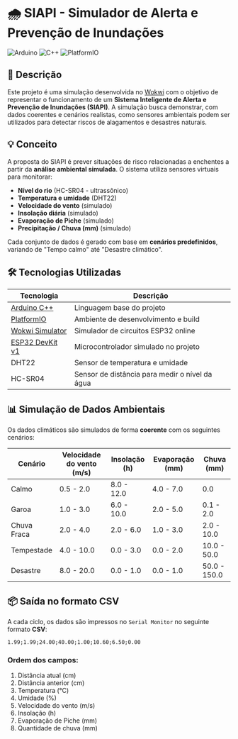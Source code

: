 # 🌧️ SIAPI - Simulador de Alerta e Prevenção de Inundações

![Arduino](https://img.shields.io/badge/arduino-3670A0?style=for-the-badge&logo=arduino&logoColor=ffdd54)
![C++](https://img.shields.io/badge/c++-3670A0?style=for-the-badge&logo=c%2B%2B&logoColor=ffdd54)
![PlatformIO](https://img.shields.io/badge/platformio-3670A0?style=for-the-badge&logo=platformio&logoColor=ffdd54)

## 📘 Descrição

Este projeto é uma simulação desenvolvida no [Wokwi](https://wokwi.com/projects/432739416827300865) com o objetivo de representar o funcionamento de um **Sistema Inteligente de Alerta e Prevenção de Inundações (SIAPI)**. A simulação busca demonstrar, com dados coerentes e cenários realistas, como sensores ambientais podem ser utilizados para detectar riscos de alagamentos e desastres naturais.

## 💡 Conceito

A proposta do SIAPI é prever situações de risco relacionadas a enchentes a partir da **análise ambiental simulada**. O sistema utiliza sensores virtuais para monitorar:

- **Nível do rio** (HC-SR04 - ultrassônico)
- **Temperatura e umidade** (DHT22)
- **Velocidade do vento** (simulado)
- **Insolação diária** (simulado)
- **Evaporação de Piche** (simulado)
- **Precipitação / Chuva (mm)** (simulado)

Cada conjunto de dados é gerado com base em **cenários predefinidos**, variando de "Tempo calmo" até "Desastre climático".

## 🛠️ Tecnologias Utilizadas

| Tecnologia | Descrição |
|-----------|------------|
| [Arduino C++](https://www.arduino.cc/reference/en/) | Linguagem base do projeto |
| [PlatformIO](https://platformio.org/) | Ambiente de desenvolvimento e build |
| [Wokwi Simulator](https://wokwi.com/) | Simulador de circuitos ESP32 online |
| [ESP32 DevKit v1](https://docs.espressif.com/) | Microcontrolador simulado no projeto |
| DHT22 | Sensor de temperatura e umidade |
| HC-SR04 | Sensor de distância para medir o nível da água |

## 📊 Simulação de Dados Ambientais

Os dados climáticos são simulados de forma **coerente** com os seguintes cenários:

| Cenário | Velocidade do vento (m/s) | Insolação (h) | Evaporação (mm) | Chuva (mm) |
|--------|----------------------------|---------------|------------------|-------------|
| Calmo | 0.5 - 2.0 | 8.0 - 12.0 | 4.0 - 7.0 | 0.0 |
| Garoa | 1.0 - 3.0 | 6.0 - 10.0 | 2.0 - 5.0 | 0.1 - 2.0 |
| Chuva Fraca | 2.0 - 4.0 | 2.0 - 6.0 | 1.0 - 3.0 | 2.0 - 10.0 |
| Tempestade | 4.0 - 10.0 | 0.0 - 3.0 | 0.0 - 2.0 | 10.0 - 50.0 |
| Desastre | 8.0 - 20.0 | 0.0 - 1.0 | 0.0 - 1.0 | 50.0 - 150.0 |

## 📦 Saída no formato CSV

A cada ciclo, os dados são impressos no `Serial Monitor` no seguinte formato **CSV**:
~~~~
1.99;1.99;24.00;40.00;1.00;10.60;6.50;0.00
~~~~

### Ordem dos campos:
1. Distância atual (cm)
2. Distância anterior (cm)
3. Temperatura (°C)
4. Umidade (%)
5. Velocidade do vento (m/s)
6. Insolação (h)
7. Evaporação de Piche (mm)
8. Quantidade de chuva (mm)

